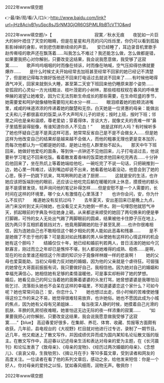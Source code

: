 2022年www填空题

👉最/新/观/看/入/口/👉http://www.baidu.com/link?url=jHz8AcivB1yuSpc8sJSrNM3GjOR6OSPiMLRbBTcVT1O&wd

2022年www填空题/>【　　　　　　　　　　寂寞／秋水无痕　　夜犹如一片巨大的树叶捂住了天空的眼睛，但是在星星和月亮的闪闪烁烁里，你仍可以看到孤独影影绰绰的身影，听到悲伤断断续续的声音。　　安已经睡了，耳边录音机里歌手赵传嘶哑的歌声还在飘荡着……叫我怎么不难过？我还能怎么做，怎么做都是错，如果要我把心对你解剖，只要改变这结果，我会说我愿意做，我受够了这寂寞…….　　歌声呜呜咽咽的时而像在倾诉，时而像在呐喊，空气压抑得仿佛就要爆炸……　　是什么时候丈夫开始经常去加班甚至经常不回家的她已经记不清楚了，但是她记得每次做好饭他还不回来打电话过去就说不回来了……有时候他喝得酒气冲天，回家来就倒头大睡，甚至第二天安下班回来他仍睡原来那个姿势……　　安孤寂的心灵似一方光线黯淡、枝叶茂密的小树林，那些枝枝杈杈在春风的呼唤里伸展的渴望让她难受，因为它无法剪断生命成长的那些需要，在生命旺盛的季节，她需要爱和呵护就像植物需要阳光和水分一样……　　眼泪顺着她的脸颊流进嘴里，咸咸的味道浓浓的传递着她的酸楚和无奈。白天她是一位贤惠的母亲：能做出丈夫和儿子都很喜欢的饭菜;从不大声呵斥儿子的顽劣；按时上班，按时下班；邻里之间也是亲和温顺，尊老爱幼；穿着得体，言谈大方，就像丈夫的责难一样“鼻子里插葱装得挺像，有谁知道你杀人不见血！”　　她是这样的人吗？有时候听多了她也怀疑自己是不是真这样可恶，她常常反省自己是不是不会做女人……但是她这样为他改变自己的结果却是越来越不会做人，而他的粗暴无理也更是变本加厉，而每次他都认为一切都是她的错，是她让他在人群里抬不起头。　　那天中午下班回来，她做好他爱吃的面条，等到快一点钟还不见他回来，儿子打电话过去，他说要补学习笔记不回来吃饭。看着散发着香味的饭菜她求他回来吃完再去……十分钟后他回来了，坐在热炕上等着她端给他吃，一碗吃完了不说一句话，只把碗推到一边，她心里一阵难过，话到嘴边却说不出来，她看着他站着没动，他意会到了她的心思，筷子一扔跳下炕来，骂骂咧咧的走进了厨房……　　这就是安的生活，也许她应该把饭端到他的眼前，还应该让他吃完后躺在暖暖的床上休息，摸摸他的额头是不是感冒发烧，轻声询问他的笔记补得怎样……但是安慰不是一个人需要的，长时间在这样的环境里，哪个女人有激情在心里荡漾？　　也许你会问，安，你为什么不反抗?　　难道她没有反抗过吗？　　去年夏天，安出差回来已是晚上九点，进门来没听到丈夫问候她，也没看见丈夫为她倒一杯水。刚一句埋怨他就怒气冲天，抓起眼前的字典及书往她身上砸。从来都逆来顺受的她回了两句换来的便是拳打脚踢，可怜的女人无处出气踢了两脚眼前的圆桌，结果被他卡住脖子压在地上，因为两只手互相抓着抵挡对方，他竟用脚踢她的肚子甚至乳房……也许你很难相信，因为连她自己也不敢相信这个朝夕相处的男人能如此恶毒和残暴……　　是不是她做了不忠于他的事？可是面对如此残暴的男人纵使她有这样的心情这样的机会她有这个胆吗？　　结婚仅仅十年，她已经和婚前判若两人，昔日活泼的她如今沉默寡言，刚过而立之年却已是憔悴不堪，别人都说她难得的成熟、稳练……是啊，现在的社会里谁还相信这个所谓的知识分子竟像祥林嫂一样的悲哀啊！　　她的父母也爱莫能助，当初父母极力反对她的婚姻，因为他的父亲就是个虐待狂。可倔强的她曾在大哥面前振振有词，我只要做好自己，我相信他。因为她对自己的婚姻和幸福充满信心，她相信她有足够的柔情温暖他，可是事实却粉碎了她的梦想。　　婚后，她看见自己的阿公当着她的面撕着婆婆的头发打骂，她曾想婆婆是我哪怕沿街乞讨、流落街头她也不会呆在这样的幸福里，不知道婆婆恋这个家什么？可如今呢？她也常常问自己：安，你恋什么？　　她也想过出走，但小时候的苦难使她懂得这份工作的来之不易，她觉得很难轻易放弃，也许她俗。她也不愿因此成为小城的焦点，因为她有父母有兄弟姐妹…　　每当夜深人静的时候，她摸着自己光滑的肌肤、丰腴的乳房彻夜难眠，她害怕这无边无际的夜一样浓重的寂寞……　　“如果要我把心对你解剖，只要改变这结果，我会说我愿意做我受够了这寂寞……”【blue】
高迎春爱好很多，在集邮、养花、体育、收藏、剪报等方面颇有收获。几年前，县电视台的《大视野》栏目就对他进行过专访，录制了一期节目。近几年，他又痴迷上了散文写作，并因成绩优异而成为国内某知名论坛散文版的版主。在散文写作中，高迎春以记述母亲生活和表达对母亲的爱为主题，在《长河晨刊》和论坛发表了《致母亲》、《母亲的宠物》、《经历过两次婚姻的母亲》、《念想儿》、《哀哀父母，生我劬劳》、《揖让月在手》等10多篇文章，受到读者和网友的高度关注。一位读者在看了他的系列文章后，感动之余，给他发来短信：你是一个好人，你对母亲的爱持之以恒，犹如春风细雨，润物无声。敬佩你！


2022年www填空题
